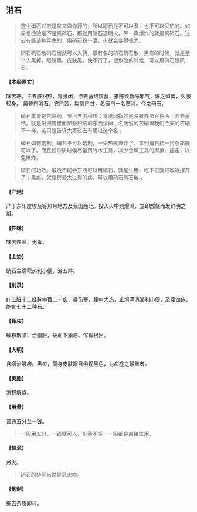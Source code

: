 ## 消石

> 这个硝石过去是拿来做炸药的，所以硝石是不可以煮，也不可以受热的。如果想检验是不是真硝石，那就用硝石遇明火，砰一声爆炸的就是真硝石。过去有些装神弄鬼的，用硝石粉一洒，火就会变得很大。

> 硝石矾石散硝石当然可以入药，很有名的硝石矾石散，黑疸的时候，就是整个人黑掉，眼睛黑、皮肤黑，快不行了，很危险的时候，可以用硝石跟矾石。

#### 【本经原文】
味苦寒，主五脏积热，胃张闭，涤去蓄结饮食，推陈致新除邪气，炼之如膏，久服轻身。
吴普曰消石，农曰苦，扁鹊曰甘，名医曰一名芒消。今之硝石。

> 硝石本身是苦寒药，专治五脏积热；胃胀闭指的是没有办法吞东西；涤去蓄结，就是说把胃里面那些积结的东西清掉；‍‍‍名医说的芒硝跟我们今天的芒硝不一样，这只是告诉大家过去有用过这个名；

> 硝石如何炮制。硝石不可以炮制，一受热就爆炸了，拿到硝石捡一捡杂质就可以了。而且捡杂质时候尽量用竹木工具，减少金属工具的摩擦、撞击，以免爆炸。

> 硝石的功效。喉咙不能吞东西可以用硝石，就是生用，吃下去就把喉咙撑开了；黑疸，就是房劳太过得的病，可以用硝石矾石散；


#### 【产地】
产于东印度埃及等热带地方及我国西北。投入火中则爆鸣，立即燃烧而发鲜明之焰。
#### 【性味】
味苦性寒，无毒，
#### 【主治】
硝石主清积热利小便，治五淋。
#### 【别录】
疗五脏十二经脉中百二十疾，暴伤寒，腹中大热，止烦满消渴利小便，及瘘蚀疮，能化七十二种石。
#### 【甄权】
破积散坚，治腹胀，破血下瘰疬。泻得根出。
#### 【大明】
含咽治喉痹。黑疸，周身皮肤眼目俱现黑色，为疸症之最重者。
#### 【灵胎】
消积解癖。
#### 【用量】
普通五分至一钱。

> 一般用五分、一钱就可以，剂量不多，一般都是直接生用。

#### 【禁忌】
忌火。

> 硝石的禁忌当然是忌火啦。

#### 【炮制】
拣去杂质即可。